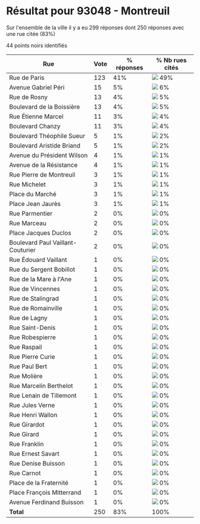 # Résultat pour 93048 - Montreuil

Sur l'ensemble de la ville il y a eu 299 réponses dont 250 réponses avec une rue citée (83%)

44 points noirs identifiés

| Rue | Vote | % réponses | % Nb rues cités|
|-----|------|------------|----------------|
| Rue de Paris | 123 | 41% | <img src="../../img/bar_49.gif" />&nbsp;49%|
| Avenue Gabriel Péri | 15 | 5% | <img src="../../img/bar_6.gif" />&nbsp;6%|
| Rue de Rosny | 13 | 4% | <img src="../../img/bar_5.gif" />&nbsp;5%|
| Boulevard de la Boissière | 13 | 4% | <img src="../../img/bar_5.gif" />&nbsp;5%|
| Rue Étienne Marcel | 11 | 3% | <img src="../../img/bar_4.gif" />&nbsp;4%|
| Boulevard Chanzy | 11 | 3% | <img src="../../img/bar_4.gif" />&nbsp;4%|
| Boulevard Théophile Sueur | 5 | 1% | <img src="../../img/bar_2.gif" />&nbsp;2%|
| Boulevard Aristide Briand | 5 | 1% | <img src="../../img/bar_2.gif" />&nbsp;2%|
| Avenue du Président Wilson | 4 | 1% | <img src="../../img/bar_1.gif" />&nbsp;1%|
| Avenue de la Résistance | 4 | 1% | <img src="../../img/bar_1.gif" />&nbsp;1%|
| Rue Pierre de Montreuil | 3 | 1% | <img src="../../img/bar_1.gif" />&nbsp;1%|
| Rue Michelet | 3 | 1% | <img src="../../img/bar_1.gif" />&nbsp;1%|
| Place du Marché | 3 | 1% | <img src="../../img/bar_1.gif" />&nbsp;1%|
| Place Jean Jaurès | 3 | 1% | <img src="../../img/bar_1.gif" />&nbsp;1%|
| Rue Parmentier | 2 | 0% | <img src="../../img/bar_0.gif" />&nbsp;0%|
| Rue Marceau | 2 | 0% | <img src="../../img/bar_0.gif" />&nbsp;0%|
| Place Jacques Duclos | 2 | 0% | <img src="../../img/bar_0.gif" />&nbsp;0%|
| Boulevard Paul Vaillant-Couturier | 2 | 0% | <img src="../../img/bar_0.gif" />&nbsp;0%|
| Rue Édouard Vaillant | 1 | 0% | <img src="../../img/bar_0.gif" />&nbsp;0%|
| Rue du Sergent Bobillot | 1 | 0% | <img src="../../img/bar_0.gif" />&nbsp;0%|
| Rue de la Mare à l'Ane | 1 | 0% | <img src="../../img/bar_0.gif" />&nbsp;0%|
| Rue de Vincennes | 1 | 0% | <img src="../../img/bar_0.gif" />&nbsp;0%|
| Rue de Stalingrad | 1 | 0% | <img src="../../img/bar_0.gif" />&nbsp;0%|
| Rue de Romainville | 1 | 0% | <img src="../../img/bar_0.gif" />&nbsp;0%|
| Rue de Lagny | 1 | 0% | <img src="../../img/bar_0.gif" />&nbsp;0%|
| Rue Saint-Denis | 1 | 0% | <img src="../../img/bar_0.gif" />&nbsp;0%|
| Rue Robespierre | 1 | 0% | <img src="../../img/bar_0.gif" />&nbsp;0%|
| Rue Raspail | 1 | 0% | <img src="../../img/bar_0.gif" />&nbsp;0%|
| Rue Pierre Curie | 1 | 0% | <img src="../../img/bar_0.gif" />&nbsp;0%|
| Rue Paul Bert | 1 | 0% | <img src="../../img/bar_0.gif" />&nbsp;0%|
| Rue Molière | 1 | 0% | <img src="../../img/bar_0.gif" />&nbsp;0%|
| Rue Marcelin Berthelot | 1 | 0% | <img src="../../img/bar_0.gif" />&nbsp;0%|
| Rue Lenain de Tillemont | 1 | 0% | <img src="../../img/bar_0.gif" />&nbsp;0%|
| Rue Jules Verne | 1 | 0% | <img src="../../img/bar_0.gif" />&nbsp;0%|
| Rue Henri Wallon | 1 | 0% | <img src="../../img/bar_0.gif" />&nbsp;0%|
| Rue Girardot | 1 | 0% | <img src="../../img/bar_0.gif" />&nbsp;0%|
| Rue Girard | 1 | 0% | <img src="../../img/bar_0.gif" />&nbsp;0%|
| Rue Franklin | 1 | 0% | <img src="../../img/bar_0.gif" />&nbsp;0%|
| Rue Ernest Savart | 1 | 0% | <img src="../../img/bar_0.gif" />&nbsp;0%|
| Rue Denise Buisson | 1 | 0% | <img src="../../img/bar_0.gif" />&nbsp;0%|
| Rue Carnot | 1 | 0% | <img src="../../img/bar_0.gif" />&nbsp;0%|
| Place de la Fraternité | 1 | 0% | <img src="../../img/bar_0.gif" />&nbsp;0%|
| Place François Mitterrand | 1 | 0% | <img src="../../img/bar_0.gif" />&nbsp;0%|
| Avenue Ferdinand Buisson | 1 | 0% | <img src="../../img/bar_0.gif" />&nbsp;0%|
| **Total** | 250 | 83% | 100%|
